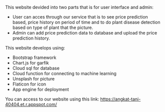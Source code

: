 This website devided into two parts that is for user interface and admin:
  - User can acces through our service that is to see price prediction based, price history on period of time and to do plant disease detection based on type of plant that the picture.
  - Admin can add price prediction data to database and upload the price prediction history.

This website develops using:
 - Bootstrap framework
 - Chart.js for garfik
 - Cloud sql for database
 - Cloud function for connecting to machine learning
 - Unsplash for picture
 - Flaticon for icon
 - App engine for deployment
 
You can access to our website using this link:
https://angkat-tani-40404.et.r.appspot.com/
